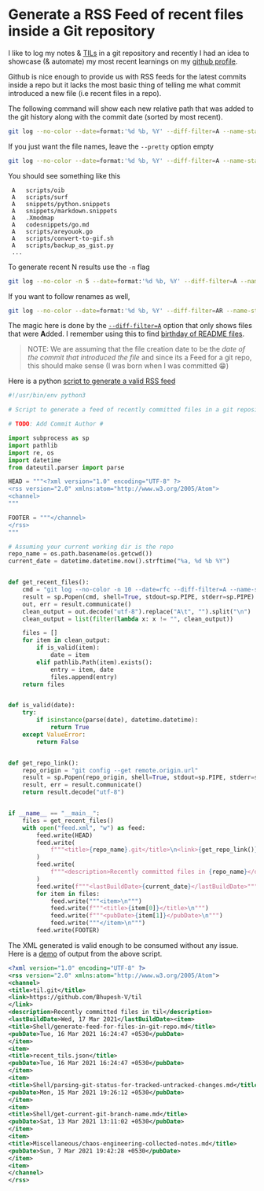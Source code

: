# Generate a RSS Feed of recent files inside a Git repository


I like to log my notes & [TILs](https://github.com/Bhupesh-V/til) in a git repository and recently I had an idea to showcase (& automate) my most recent learnings on my [github profile](https://github.com/Bhupesh-V/#recent-works).

Github is nice enough to provide us with RSS feeds for the latest commits inside a repo but it lacks the most basic thing of telling me what commit introduced a new file (i.e recent files in a repo).

The following command will show each new relative path that was added to the git history along with the commit date (sorted by most recent).

```bash
git log --no-color --date=format:'%d %b, %Y' --diff-filter=A --name-status --pretty='%ad'
```

If you just want the file names, leave the `--pretty` option empty

```bash
git log --no-color --date=format:'%d %b, %Y' --diff-filter=A --name-status --pretty=''
```

You should see something like this

```
 A   scripts/oib
 A   scripts/surf
 A   snippets/python.snippets
 A   snippets/markdown.snippets
 A   .Xmodmap
 A   codesnippets/go.md
 A   scripts/areyouok.go
 A   scripts/convert-to-gif.sh
 A   scripts/backup_as_gist.py
 ...
```

To generate recent N results use the `-n` flag

```bash
git log --no-color -n 5 --date=format:'%d %b, %Y' --diff-filter=A --name-status --pretty=''
```

If you want to follow renames as well,

```bash
git log --no-color --date=format:'%d %b, %Y' --diff-filter=AR --name-status --pretty=''
```

The magic here is done by the [`--diff-filter=A`](https://www.git-scm.com/docs/git-log#Documentation/git-log.txt---diff-filterACDMRTUXB82308203) option that only shows files that were **A**dded. I remember using this to find [birthday of README files](https://bhupesh-v.github.io/git-cake-when-is-my-readme-birthday/).

> NOTE: We are assuming that the file creation date to be the _date of the commit that introduced the file_ and since its a Feed for a git repo, this should make sense (I was born when I was committed 😁️)

Here is a python [script to generate a valid RSS feed](https://github.com/Bhupesh-V/.Varshney/blob/master/scripts/git/git-feed)


```python
#!/usr/bin/env python3

# Script to generate a feed of recently committed files in a git repository

# TODO: Add Commit Author #

import subprocess as sp
import pathlib
import re, os
import datetime
from dateutil.parser import parse

HEAD = """<?xml version="1.0" encoding="UTF-8" ?>
<rss version="2.0" xmlns:atom="http://www.w3.org/2005/Atom">
<channel>
"""

FOOTER = """</channel>
</rss>
"""

# Assuming your current working dir is the repo
repo_name = os.path.basename(os.getcwd())
current_date = datetime.datetime.now().strftime("%a, %d %b %Y")


def get_recent_files():
    cmd = "git log --no-color -n 10 --date=rfc --diff-filter=A --name-status --pretty='%ad'"
    result = sp.Popen(cmd, shell=True, stdout=sp.PIPE, stderr=sp.PIPE)
    out, err = result.communicate()
    clean_output = out.decode("utf-8").replace("A\t", "").split("\n")
    clean_output = list(filter(lambda x: x != "", clean_output))

    files = []
    for item in clean_output:
        if is_valid(item):
            date = item
        elif pathlib.Path(item).exists():
            entry = item, date
            files.append(entry)
    return files


def is_valid(date):
    try:
        if isinstance(parse(date), datetime.datetime):
            return True
    except ValueError:
        return False


def get_repo_link():
    repo_origin = "git config --get remote.origin.url"
    result = sp.Popen(repo_origin, shell=True, stdout=sp.PIPE, stderr=sp.PIPE)
    result, err = result.communicate()
    return result.decode("utf-8")


if __name__ == "__main__":
    files = get_recent_files()
    with open("feed.xml", "w") as feed:
        feed.write(HEAD)
        feed.write(
            f"""<title>{repo_name}.git</title>\n<link>{get_repo_link()}</link>\n"""
        )
        feed.write(
            f"""<description>Recently committed files in {repo_name}</description>\n"""
        )
        feed.write(f"""<lastBuildDate>{current_date}</lastBuildDate>""")
        for item in files:
            feed.write("""<item>\n""")
            feed.write(f"""<title>{item[0]}</title>\n""")
            feed.write(f"""<pubDate>{item[1]}</pubDate>\n""")
            feed.write("""</item>\n""")
        feed.write(FOOTER)
```

The XML generated is valid enough to be consumed without any issue. Here is a [demo](https://github.com/Bhupesh-V/til/blob/master/feed.xml) of output from the above script.

```xml
<?xml version="1.0" encoding="UTF-8" ?>
<rss version="2.0" xmlns:atom="http://www.w3.org/2005/Atom">
<channel>
<title>til.git</title>
<link>https://github.com/Bhupesh-V/til
</link>
<description>Recently committed files in til</description>
<lastBuildDate>Wed, 17 Mar 2021</lastBuildDate><item>
<title>Shell/generate-feed-for-files-in-git-repo.md</title>
<pubDate>Tue, 16 Mar 2021 16:24:47 +0530</pubDate>
</item>
<item>
<title>recent_tils.json</title>
<pubDate>Tue, 16 Mar 2021 16:24:47 +0530</pubDate>
</item>
<item>
<title>Shell/parsing-git-status-for-tracked-untracked-changes.md</title>
<pubDate>Mon, 15 Mar 2021 19:26:12 +0530</pubDate>
</item>
<item>
<title>Shell/get-current-git-branch-name.md</title>
<pubDate>Sat, 13 Mar 2021 13:11:02 +0530</pubDate>
</item>
<item>
<title>Miscellaneous/chaos-engineering-collected-notes.md</title>
<pubDate>Sun, 7 Mar 2021 19:42:28 +0530</pubDate>
</item>
<item>
</channel>
</rss>
```
